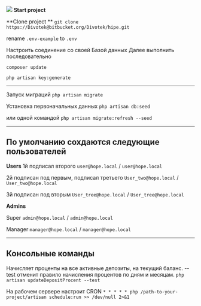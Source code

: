 <a href="//www.free-kassa.ru/"><img src="//www.free-kassa.ru/img/fk_btn/14.png"></a>
**Start project**

**Clone project **
`git clone https://Divotek@bitbucket.org/Divotek/hipe.git`

rename `.env-example` to `.env`


Настроить соединение со своей Базой данных
Далее выполнить последовательно

`composer update`

`php artisan key:generate `


---------------------------
Запуск миграций
`php artisan migrate`

Установка первоначальных данных
`php artisan db:seed `

или одной командой
`php artisan migrate:refresh --seed`


---------------------------
По умолчанию сохдаются следующие пользователей
---------------------------

**Users**
1й
подписал второго
`user@hope.local` / `user@hope.local`

2й
подписан под первым, подписал третьего
`User_two@hope.local` / `User_two@hope.local`

3й
подписан под вторым
`User_tree@hope.local` / `User_tree@hope.local`


**Admins**

Super
`admin@hope.local` / `admin@hope.local`

Manager
`manager@hope.local` / `manager@hope.local`

---------------------------
Консольные команды
---------------------------
Начисляет проценты на все активные депозиты, на текущий баланс.
--test отменит правило начисления процентов по дням и месяцам.
`php artisan updateDepositProcent --test`




На рабочем сервере настроит CRON
`* * * * * php /path-to-your-project/artisan schedule:run >> /dev/null 2>&1`